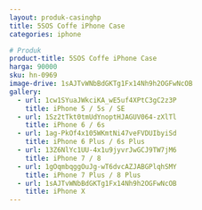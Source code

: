 ```yaml
---
layout: produk-casinghp
title: 5SOS Coffe iPhone Case
categories: iphone

# Produk
product-title: 5SOS Coffe iPhone Case
harga: 90000
sku: hn-0969
image-drive: 1sAJTvWNbBdGKTg1Fx14Nh9h2OGFwNcOB
gallery:
  - url: 1cw1SYuaJWkciKA_wE5uf4XPtC3gC2z3P
    title: iPhone 5 / 5s / SE
  - url: 1Sz2tTkt0tmUdYnoptHJAGUV064-zXlTl
    title: iPhone 6 / 6s
  - url: 1ag-PkOf4x105WKmtNi47veFVDUIbyiSd
    title: iPhone 6 Plus / 6s Plus
  - url: 13Z6NlYc1UU-4x1u9jyvrJwGCJ9TW7jM6
    title: iPhone 7 / 8
  - url: 1gOqmbqggOuJg-wT6dvcAZJABGPlqhSMY
    title: iPhone 7 Plus / 8 Plus
  - url: 1sAJTvWNbBdGKTg1Fx14Nh9h2OGFwNcOB
    title: iPhone X
---
```

